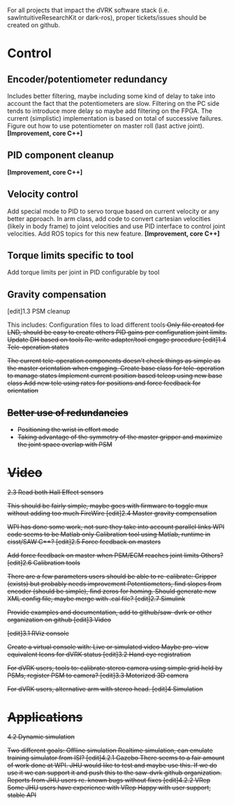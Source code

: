 For all projects that impact the dVRK software stack (i.e. sawIntuitiveResearchKit or dark-ros), proper tickets/issues should be created on github.

# Control

## Encoder/potentiometer redundancy

Includes better filtering, maybe including some kind of delay to take into account the fact that the potentiometers are slow.  Filtering on the PC side tends to introduce more delay so maybe add filtering on the FPGA.   The current (simplistic) implementation is based on total of successive failures.<br>
Figure out how to use potentiometer on master roll (last active joint).<br>
**[Improvement, core C++]**

## PID component cleanup

**[Improvement, core C++]**

## Velocity control

Add special mode to PID to servo torque based on current velocity or any better approach.  In arm class, add code to convert cartesian velocities (likely in body frame) to joint velocities and use PID interface to control joint velocities.  Add ROS topics for this new feature. 
**[Improvement, core C++]**

## Torque limits specific to tool

Add torque limits per joint in PID configurable by tool

## Gravity compensation



[edit]1.3 PSM cleanup

This includes:
Configuration files to load different tools<s> Only file created for LND, should be easy to create others
PID gains per configuration <s>joint limits.
Update DH based on tools
Re-write adapter/tool engage procedure
[edit]1.4 Tele-operation states

The current tele-operation components doesn't check things as simple as the master orientation when engaging.
Create base class for tele-operation to manage states
Implement current position based teleop using new base class
Add new tele using rates for positions and force feedback for orientation





## 

## Better use of redundancies
* Positioning the wrist in effort mode
* Taking advantage of the symmetry of the master gripper and maximize the joint space overlap with PSM

# Video

2.3 Read both Hall Effect sensors

This should be fairly simple, maybe goes with firmware to toggle mux without adding too much FireWire
[edit]2.4 Master gravity compensation

WPI has done some work, not sure they take into account parallel links
WPI code seems to be Matlab only
Calibration tool using Matlab, runtime in cisst/SAW C++?
[edit]2.5 Force feedback on masters

Add force feedback on master when PSM/ECM reaches joint limits
Others?
[edit]2.6 Calibration tools

There are a few parameters users should be able to re-calibrate:
Gripper (exists) but probably needs improvement
Potentiometers, find slopes from encoder (should be simple), find zeros for homing. Should generate new XML config file, maybe merge with .cal file?
[edit]2.7 Simulink

Provide examples and documentation, add to github/saw-dvrk or other organization on github
[edit]3 Video

[edit]3.1 RViz console

Create a virtual console with:
Live or simulated video
Maybe pro-view equivalent
Icons for dVRK status
[edit]3.2 Hand eye registration

For dVRK users, tools to:
calibrate stereo camera
using simple grid held by PSMs, register PSM to camera?
[edit]3.3 Motorized 3D camera

For dVRK users, alternative arm with stereo head.
[edit]4 Simulation


# Applications

4.2 Dynamic simulation

Two different goals:
Offline simulation
Realtime simulation, can emulate training simulator from ISI?
[edit]4.2.1 Gazebo
There seems to a fair amount of work done at WPI.
JHU would like to test and maybe use this. If we do use it we can support it and push this to the saw-dvrk github organization.
Reports from JHU users re. known bugs without fixes
[edit]4.2.2 VRep
Some JHU users have experience with VRep
Happy with user support, stable API
